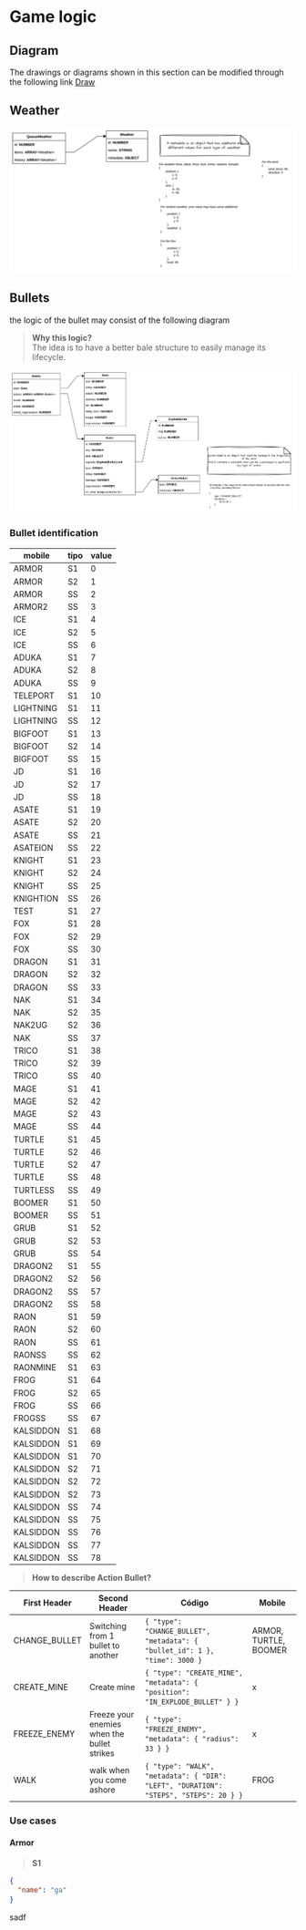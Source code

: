 # Game logic

## Diagram

The drawings or diagrams shown in this section can be modified through the following link [Draw](https://app.diagrams.net/#G1mIfIJ19J7oW2Iw8vo3GrpQjWOFiF0zVn#%7B%22pageId%22%3A%22kow-iseRG58Xen-pIDAg%22%7D)

## Weather

![alt text](../../crafts/image.png)

## Bullets

the logic of the bullet may consist of the following diagram

> **Why this logic?** <br />
> The idea is to have a better bale structure to easily manage its lifecycle.

![alt text](../../crafts/bullets.png)

### Bullet identification

| mobile    | tipo | value |
| --------- | ---- | ----- |
| ARMOR     | S1   | 0     |
| ARMOR     | S2   | 1     |
| ARMOR     | SS   | 2     |
| ARMOR2    | SS   | 3     |
| ICE       | S1   | 4     |
| ICE       | S2   | 5     |
| ICE       | SS   | 6     |
| ADUKA     | S1   | 7     |
| ADUKA     | S2   | 8     |
| ADUKA     | SS   | 9     |
| TELEPORT  | S1   | 10    |
| LIGHTNING | S1   | 11    |
| LIGHTNING | SS   | 12    |
| BIGFOOT   | S1   | 13    |
| BIGFOOT   | S2   | 14    |
| BIGFOOT   | SS   | 15    |
| JD        | S1   | 16    |
| JD        | S2   | 17    |
| JD        | SS   | 18    |
| ASATE     | S1   | 19    |
| ASATE     | S2   | 20    |
| ASATE     | SS   | 21    |
| ASATEION  | SS   | 22    |
| KNIGHT    | S1   | 23    |
| KNIGHT    | S2   | 24    |
| KNIGHT    | SS   | 25    |
| KNIGHTION | SS   | 26    |
| TEST      | S1   | 27    |
| FOX       | S1   | 28    |
| FOX       | S2   | 29    |
| FOX       | SS   | 30    |
| DRAGON    | S1   | 31    |
| DRAGON    | S2   | 32    |
| DRAGON    | SS   | 33    |
| NAK       | S1   | 34    |
| NAK       | S2   | 35    |
| NAK2UG    | S2   | 36    |
| NAK       | SS   | 37    |
| TRICO     | S1   | 38    |
| TRICO     | S2   | 39    |
| TRICO     | SS   | 40    |
| MAGE      | S1   | 41    |
| MAGE      | S2   | 42    |
| MAGE      | S2   | 43    |
| MAGE      | SS   | 44    |
| TURTLE    | S1   | 45    |
| TURTLE    | S2   | 46    |
| TURTLE    | S2   | 47    |
| TURTLE    | SS   | 48    |
| TURTLESS  | SS   | 49    |
| BOOMER    | S1   | 50    |
| BOOMER    | SS   | 51    |
| GRUB      | S1   | 52    |
| GRUB      | S2   | 53    |
| GRUB      | SS   | 54    |
| DRAGON2   | S1   | 55    |
| DRAGON2   | S2   | 56    |
| DRAGON2   | SS   | 57    |
| DRAGON2   | SS   | 58    |
| RAON      | S1   | 59    |
| RAON      | S2   | 60    |
| RAON      | SS   | 61    |
| RAONSS    | SS   | 62    |
| RAONMINE  | S1   | 63    |
| FROG      | S1   | 64    |
| FROG      | S2   | 65    |
| FROG      | SS   | 66    |
| FROGSS    | SS   | 67    |
| KALSIDDON | S1   | 68    |
| KALSIDDON | S1   | 69    |
| KALSIDDON | S1   | 70    |
| KALSIDDON | S2   | 71    |
| KALSIDDON | S2   | 72    |
| KALSIDDON | S2   | 73    |
| KALSIDDON | SS   | 74    |
| KALSIDDON | SS   | 75    |
| KALSIDDON | SS   | 76    |
| KALSIDDON | SS   | 77    |
| KALSIDDON | SS   | 78    |

> **How to describe Action Bullet?** <br />

| First Header  | Second Header                               | Código                                                                                | Mobile                |
| ------------- | ------------------------------------------- | ------------------------------------------------------------------------------------- | --------------------- |
| CHANGE_BULLET | Switching from 1 bullet to another          | `{ "type": "CHANGE_BULLET", "metadata": { "bullet_id": 1 }, "time": 3000 } `          | ARMOR, TURTLE, BOOMER |
| CREATE_MINE   | Create mine                                 | `{ "type": "CREATE_MINE", "metadata": { "position": "IN_EXPLODE_BULLET" } }`          | x                     |
| FREEZE_ENEMY  | Freeze your enemies when the bullet strikes | `{ "type": "FREEZE_ENEMY", "metadata": { "radius": 33 } }`                            | x                     |
| WALK          | walk when you come ashore                   | `{ "type": "WALK", "metadata": { "DIR": "LEFT", "DURATION": "STEPS", "STEPS": 20 } }` | FROG                  |

### Use cases

#### Armor

> **S1**

```json
{
  "name": "ga"
}
```

sadf
